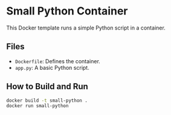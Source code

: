 # Small Python Container

This Docker template runs a simple Python script in a container.

## Files
- `Dockerfile`: Defines the container.
- `app.py`: A basic Python script.

## How to Build and Run

   ```bash
   docker build -t small-python .
   docker run small-python
   ```
